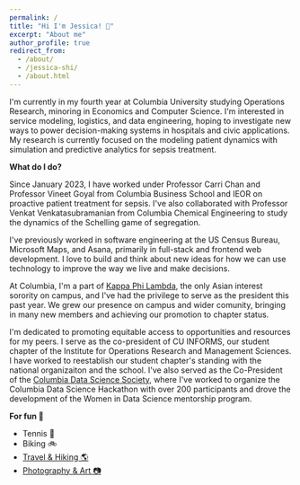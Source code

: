 ```yaml
---
permalink: /
title: "Hi I'm Jessica! 👋"
excerpt: "About me"
author_profile: true
redirect_from: 
  - /about/
  - /jessica-shi/
  - /about.html
---
```


I'm currently in my fourth year at Columbia University studying Operations Research, minoring in Economics and Computer Science. I'm interested in service modeling, logistics, and data engineering, hoping to investigate new ways to power decision-making systems in hospitals and civic applications. My research is currently focused on the modeling patient dynamics with simulation and predictive analytics for sepsis treatment. 

<b>What do I do?</b>

Since January 2023, I have worked under Professor Carri Chan and Professor Vineet Goyal from Columbia Business School and IEOR on proactive patient treatment for sepsis. I've also collaborated with Professor Venkat Venkatasubramanian from Columbia Chemical Engineering to study the dynamics of the Schelling game of segregation. 

I've previously worked in software engineering at the US Census Bureau, Microsoft Maps, and Asana, primarily in full-stack and frontend web development. I love to build and think about new ideas for how we can use technology to improve the way we live and make decisions. 

At Columbia, I'm a part of [Kappa Phi Lambda](https://columbiakappas.wixsite.com/taukpl), the only Asian interest sorority on campus, and I've had the privilege to serve as the president this past year. We grew our presence on campus and wider comunity, bringing in many new members and achieving our promotion to chapter status. 

I'm dedicated to promoting equitable access to opportunities and resources for my peers. I serve as the co-president of CU INFORMS, our student chapter of the Institute for Operations Research and Management Sciences. I have worked to reestablish our student chapter's standing with the national organizaiton and the school. I've also served as the Co-President of the [Columbia Data Science Society](https://cdssatcu.com/), where I've worked to organize the Columbia Data Science Hackathon with over 200 participants and drove the development of the Women in Data Science mentorship program. 

<b>For fun 🥳</b>
<ul>
  <li> Tennis 🎾
  <li> Biking 🚲
  <li> <a href="/travel/"> Travel & Hiking 🌎</a>
  <li> <a href="https://www.instagram.com/jesshicamera/?hl=en">Photography & Art 📷</a>
</ul>
